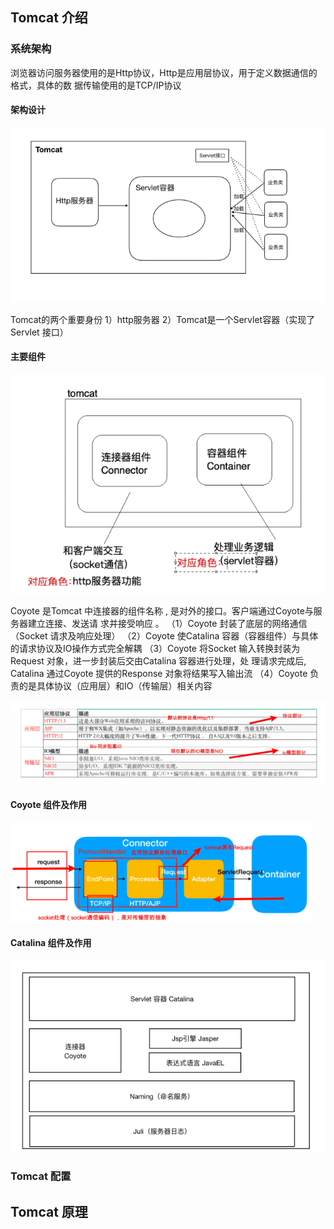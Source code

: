 
## Tomcat 介绍

### 系统架构

浏览器访问服务器使⽤的是Http协议，Http是应⽤层协议，⽤于定义数据通信的格式，具体的数
据传输使⽤的是TCP/IP协议

#### 架构设计

![架构设计](020101.png)

Tomcat的两个重要身份
1）http服务器
2）Tomcat是⼀个Servlet容器（实现了 Servlet 接口）

#### 主要组件

![架构设计](020102.png)

Coyote 是Tomcat 中连接器的组件名称 , 是对外的接⼝。客户端通过Coyote与服务器建⽴连接、发送请
求并接受响应 。
（1）Coyote 封装了底层的⽹络通信（Socket 请求及响应处理）
（2）Coyote 使Catalina 容器（容器组件）与具体的请求协议及IO操作⽅式完全解耦
（3）Coyote 将Socket 输⼊转换封装为 Request 对象，进⼀步封装后交由Catalina 容器进⾏处理，处
理请求完成后, Catalina 通过Coyote 提供的Response 对象将结果写⼊输出流
（4）Coyote 负责的是具体协议（应⽤层）和IO（传输层）相关内容

![架构设计](020103.png)

#### Coyote 组件及作⽤

![架构设计](020104.png)

#### Catalina 组件及作⽤

![架构设计](020105.png)

### Tomcat 配置

## Tomcat 原理



